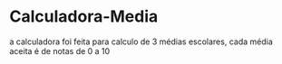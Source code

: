# Calculadora-Media

a calculadora foi feita para calculo de 3 médias escolares, cada média aceita é de notas de 0 a 10
